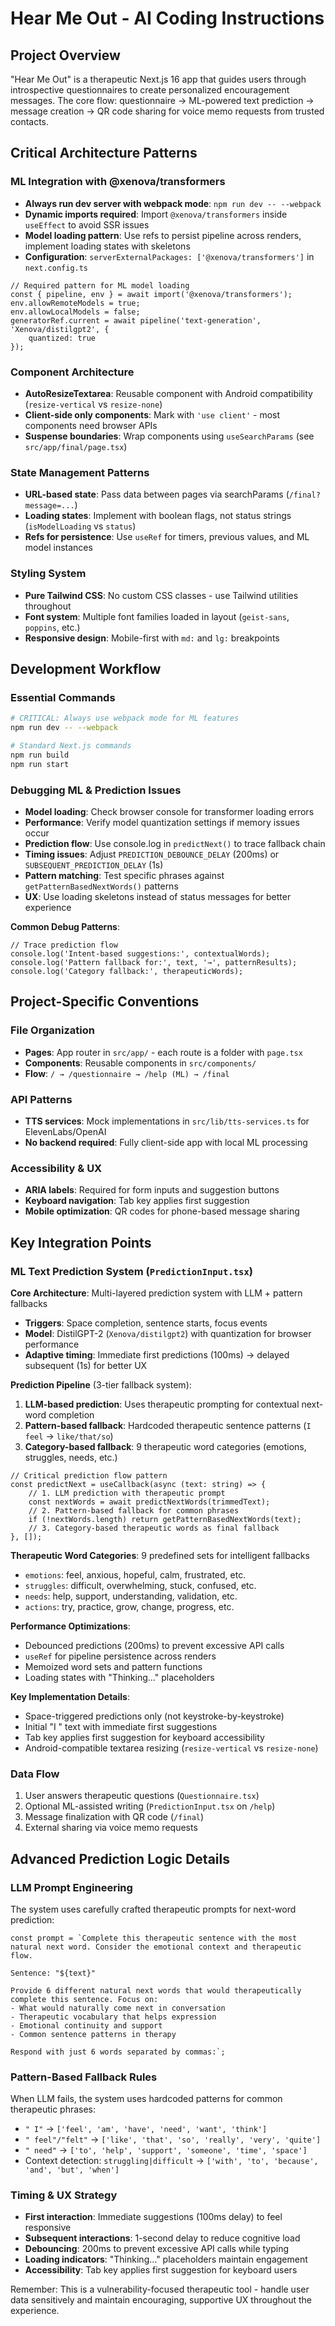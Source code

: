 # Hear Me Out - AI Coding Instructions

## Project Overview
"Hear Me Out" is a therapeutic Next.js 16 app that guides users through introspective questionnaires to create personalized encouragement messages. The core flow: questionnaire → ML-powered text prediction → message creation → QR code sharing for voice memo requests from trusted contacts.

## Critical Architecture Patterns

### ML Integration with @xenova/transformers
- **Always run dev server with webpack mode**: `npm run dev -- --webpack`
- **Dynamic imports required**: Import `@xenova/transformers` inside `useEffect` to avoid SSR issues
- **Model loading pattern**: Use refs to persist pipeline across renders, implement loading states with skeletons
- **Configuration**: `serverExternalPackages: ['@xenova/transformers']` in `next.config.ts`

```tsx
// Required pattern for ML model loading
const { pipeline, env } = await import('@xenova/transformers');
env.allowRemoteModels = true;
env.allowLocalModels = false;
generatorRef.current = await pipeline('text-generation', 'Xenova/distilgpt2', {
    quantized: true
});
```

### Component Architecture
- **AutoResizeTextarea**: Reusable component with Android compatibility (`resize-vertical` vs `resize-none`)
- **Client-side only components**: Mark with `'use client'` - most components need browser APIs
- **Suspense boundaries**: Wrap components using `useSearchParams` (see `src/app/final/page.tsx`)

### State Management Patterns
- **URL-based state**: Pass data between pages via searchParams (`/final?message=...`)
- **Loading states**: Implement with boolean flags, not status strings (`isModelLoading` vs `status`)
- **Refs for persistence**: Use `useRef` for timers, previous values, and ML model instances

### Styling System
- **Pure Tailwind CSS**: No custom CSS classes - use Tailwind utilities throughout
- **Font system**: Multiple font families loaded in layout (`geist-sans`, `poppins`, etc.)
- **Responsive design**: Mobile-first with `md:` and `lg:` breakpoints

## Development Workflow

### Essential Commands
```bash
# CRITICAL: Always use webpack mode for ML features
npm run dev -- --webpack

# Standard Next.js commands
npm run build
npm run start
```

### Debugging ML & Prediction Issues
- **Model loading**: Check browser console for transformer loading errors
- **Performance**: Verify model quantization settings if memory issues occur  
- **Prediction flow**: Use console.log in `predictNext()` to trace fallback chain
- **Timing issues**: Adjust `PREDICTION_DEBOUNCE_DELAY` (200ms) or `SUBSEQUENT_PREDICTION_DELAY` (1s)
- **Pattern matching**: Test specific phrases against `getPatternBasedNextWords()` patterns
- **UX**: Use loading skeletons instead of status messages for better experience

**Common Debug Patterns**:
```tsx
// Trace prediction flow
console.log('Intent-based suggestions:', contextualWords);
console.log('Pattern fallback for:', text, '→', patternResults);
console.log('Category fallback:', therapeuticWords);
```

## Project-Specific Conventions

### File Organization
- **Pages**: App router in `src/app/` - each route is a folder with `page.tsx`
- **Components**: Reusable components in `src/components/`
- **Flow**: `/ → /questionnaire → /help (ML) → /final`

### API Patterns
- **TTS services**: Mock implementations in `src/lib/tts-services.ts` for ElevenLabs/OpenAI
- **No backend required**: Fully client-side app with local ML processing

### Accessibility & UX
- **ARIA labels**: Required for form inputs and suggestion buttons
- **Keyboard navigation**: Tab key applies first suggestion
- **Mobile optimization**: QR codes for phone-based message sharing

## Key Integration Points

### ML Text Prediction System (`PredictionInput.tsx`)

**Core Architecture**: Multi-layered prediction system with LLM + pattern fallbacks
- **Triggers**: Space completion, sentence starts, focus events
- **Model**: DistilGPT-2 (`Xenova/distilgpt2`) with quantization for browser performance
- **Adaptive timing**: Immediate first predictions (100ms) → delayed subsequent (1s) for better UX

**Prediction Pipeline** (3-tier fallback system):
1. **LLM-based prediction**: Uses therapeutic prompting for contextual next-word completion
2. **Pattern-based fallback**: Hardcoded therapeutic sentence patterns (`I feel` → `like/that/so`)  
3. **Category-based fallback**: 9 therapeutic word categories (emotions, struggles, needs, etc.)

```tsx
// Critical prediction flow pattern
const predictNext = useCallback(async (text: string) => {
    // 1. LLM prediction with therapeutic prompt
    const nextWords = await predictNextWords(trimmedText);
    // 2. Pattern-based fallback for common phrases
    if (!nextWords.length) return getPatternBasedNextWords(text);
    // 3. Category-based therapeutic words as final fallback
}, []);
```

**Therapeutic Word Categories**: 9 predefined sets for intelligent fallbacks
- `emotions`: feel, anxious, hopeful, calm, frustrated, etc.
- `struggles`: difficult, overwhelming, stuck, confused, etc.  
- `needs`: help, support, understanding, validation, etc.
- `actions`: try, practice, grow, change, progress, etc.

**Performance Optimizations**:
- Debounced predictions (200ms) to prevent excessive API calls
- `useRef` for pipeline persistence across renders
- Memoized word sets and pattern functions
- Loading states with "Thinking..." placeholders

**Key Implementation Details**:
- Space-triggered predictions only (not keystroke-by-keystroke)
- Initial "I " text with immediate first suggestions
- Tab key applies first suggestion for keyboard accessibility
- Android-compatible textarea resizing (`resize-vertical` vs `resize-none`)

### Data Flow
1. User answers therapeutic questions (`Questionnaire.tsx`)
2. Optional ML-assisted writing (`PredictionInput.tsx` on `/help`)
3. Message finalization with QR code (`/final`)
4. External sharing via voice memo requests

## Advanced Prediction Logic Details

### LLM Prompt Engineering
The system uses carefully crafted therapeutic prompts for next-word prediction:
```tsx
const prompt = `Complete this therapeutic sentence with the most natural next word. Consider the emotional context and therapeutic flow.

Sentence: "${text}"

Provide 6 different natural next words that would therapeutically complete this sentence. Focus on:
- What would naturally come next in conversation
- Therapeutic vocabulary that helps expression
- Emotional continuity and support
- Common sentence patterns in therapy

Respond with just 6 words separated by commas:`;
```

### Pattern-Based Fallback Rules
When LLM fails, the system uses hardcoded patterns for common therapeutic phrases:
- `" I"` → `['feel', 'am', 'have', 'need', 'want', 'think']`
- `" feel"/"felt"` → `['like', 'that', 'so', 'really', 'very', 'quite']` 
- `" need"` → `['to', 'help', 'support', 'someone', 'time', 'space']`
- Context detection: `struggling|difficult` → `['with', 'to', 'because', 'and', 'but', 'when']`

### Timing & UX Strategy
- **First interaction**: Immediate suggestions (100ms delay) to feel responsive
- **Subsequent interactions**: 1-second delay to reduce cognitive load
- **Debouncing**: 200ms to prevent excessive API calls while typing
- **Loading indicators**: "Thinking..." placeholders maintain engagement
- **Accessibility**: Tab key applies first suggestion for keyboard users

Remember: This is a vulnerability-focused therapeutic tool - handle user data sensitively and maintain encouraging, supportive UX throughout the experience.